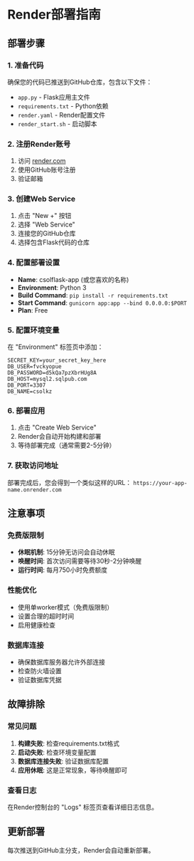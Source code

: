 # Render部署指南

## 部署步骤

### 1. 准备代码
确保您的代码已推送到GitHub仓库，包含以下文件：
- `app.py` - Flask应用主文件
- `requirements.txt` - Python依赖
- `render.yaml` - Render配置文件
- `render_start.sh` - 启动脚本

### 2. 注册Render账号
1. 访问 [render.com](https://render.com)
2. 使用GitHub账号注册
3. 验证邮箱

### 3. 创建Web Service
1. 点击 "New +" 按钮
2. 选择 "Web Service"
3. 连接您的GitHub仓库
4. 选择包含Flask代码的仓库

### 4. 配置部署设置
- **Name**: csolflask-app (或您喜欢的名称)
- **Environment**: Python 3
- **Build Command**: `pip install -r requirements.txt`
- **Start Command**: `gunicorn app:app --bind 0.0.0.0:$PORT`
- **Plan**: Free

### 5. 配置环境变量
在 "Environment" 标签页中添加：
```
SECRET_KEY=your_secret_key_here
DB_USER=fvckyopue
DB_PASSWORD=d5kQa7pzXbrHUg8A
DB_HOST=mysql2.sqlpub.com
DB_PORT=3307
DB_NAME=csolkz
```

### 6. 部署应用
1. 点击 "Create Web Service"
2. Render会自动开始构建和部署
3. 等待部署完成（通常需要2-5分钟）

### 7. 获取访问地址
部署完成后，您会得到一个类似这样的URL：
`https://your-app-name.onrender.com`

## 注意事项

### 免费版限制
- **休眠机制**: 15分钟无访问会自动休眠
- **唤醒时间**: 首次访问需要等待30秒-2分钟唤醒
- **运行时间**: 每月750小时免费额度

### 性能优化
- 使用单worker模式（免费版限制）
- 设置合理的超时时间
- 启用健康检查

### 数据库连接
- 确保数据库服务器允许外部连接
- 检查防火墙设置
- 验证数据库凭据

## 故障排除

### 常见问题
1. **构建失败**: 检查requirements.txt格式
2. **启动失败**: 检查环境变量配置
3. **数据库连接失败**: 验证数据库配置
4. **应用休眠**: 这是正常现象，等待唤醒即可

### 查看日志
在Render控制台的 "Logs" 标签页查看详细日志信息。

## 更新部署
每次推送到GitHub主分支，Render会自动重新部署。 
